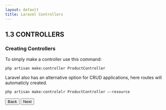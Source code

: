 ```yaml
---
layout: default
title: Laravel Controllers
---
```


<h2>1.3 CONTROLLERS</h2>

<h3>Creating Controllers</h3>
<p>To simply make a controller use this command:</p>
<div class="codesnippet-wrapper">
  <div class="line-numbers">
</div>
<pre class="codesnippet"><code>php artisan make:controller ProductController</code></pre></div>

<p>Laravel also has an alternative option for CRUD applications, here routes will automaticly created.</p>
<div class="codesnippet-wrapper">
  <div class="line-numbers">
</div>
<pre class="codesnippet"><code>php artisan make:controlelr ProductController –-resource</code></pre></div>

<a href="/views/laravel/models"><button>Back</button></a>
<a href="/views/laravel/seeders"><button>Next</button></a>
